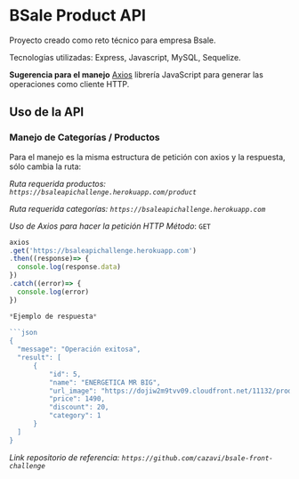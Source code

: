 # BSale Product API
  Proyecto creado como reto técnico para empresa Bsale.

Tecnologías utilizadas: Express, Javascript, MySQL, Sequelize.

**Sugerencia para el manejo**
[Axios](https://axios-http.com/) librería JavaScript para generar las operaciones como cliente HTTP.

## Uso de la API

### Manejo de Categorías / Productos

Para el manejo es la misma estructura de petición con axios y la respuesta, sólo cambia la ruta:

_Ruta requerida productos: `https://bsaleapichallenge.herokuapp.com/product`_

_Ruta requerida categorías: `https://bsaleapichallenge.herokuapp.com`_
  
_Uso de Axios para hacer la petición HTTP_
  _Método_: `GET`
  
  ```javascript
  axios
  .get('https://bsaleapichallenge.herokuapp.com')
  .then((response)=> {
    console.log(response.data)
  })
  .catch((error)=> {
    console.log(error)
  })

  *Ejemplo de respuesta*
    
```json
{
    "message": "Operación exitosa",
    "result": [
        {
            "id": 5,
            "name": "ENERGETICA MR BIG",
            "url_image": "https://dojiw2m9tvv09.cloudfront.net/11132/product/misterbig3308256.jpg",
            "price": 1490,
            "discount": 20,
            "category": 1
        }
    ]
}
```

_Link repositorio de referencia: `https://github.com/cazavi/bsale-front-challenge`_



